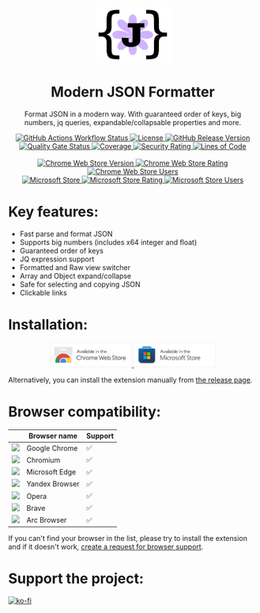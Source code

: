 <p align="center">
  <a href="https://github.com/evg4b/modern-json-formatter" title="Modern JSON Formatter">
    <img alt="Modern JSON Formatter" width="30%" src=".github/readme-logo.png">
  </a>
</p>
<h1 align="center">Modern JSON Formatter</h1>
<p align="center">
  Format JSON in a modern way. With guaranteed order of keys, big numbers, jq queries, expandable/collapsable properties and more. 
</p>
<p align="center">
    <a href="https://github.com/evg4b/modern-json-formatter/actions/workflows/ci.yml?query=branch%3Amain">
        <img src="https://img.shields.io/github/actions/workflow/status/evg4b/modern-json-formatter/ci.yml?branch=main&logo=github" alt="GitHub Actions Workflow Status" />
    </a>
    <a href="https://github.com/evg4b/modern-json-formatter/blob/main/LICENSE">
        <img src="https://img.shields.io/github/license/evg4b/modern-json-formatter?logo=github" alt="License" />
    </a>
    <a href="https://github.com/evg4b/modern-json-formatter/releases/latest">
        <img src="https://img.shields.io/github/v/release/evg4b/modern-json-formatter?logo=github" alt="GitHub Release Version">
    </a>
    <br>
    <a href="https://sonarcloud.io/project/overview?id=evg4b_modern-json-formatter">
        <img src="https://sonarcloud.io/api/project_badges/measure?project=evg4b_modern-json-formatter&metric=alert_status" alt="Quality Gate Status">    
    </a>
    <a href="https://sonarcloud.io/project/activity?graph=coverage&id=evg4b_modern-json-formatter">
        <img src="https://sonarcloud.io/api/project_badges/measure?project=evg4b_modern-json-formatter&metric=coverage" alt="Coverage" />
    </a>
    <a href="https://sonarcloud.io/summary/new_code?id=evg4b_modern-json-formatter">
        <img src="https://sonarcloud.io/api/project_badges/measure?project=evg4b_modern-json-formatter&metric=security_rating" alt="Security Rating" />
    </a>
    <a href="https://sonarcloud.io/summary/new_code?id=evg4b_modern-json-formatter">
        <img src="https://sonarcloud.io/api/project_badges/measure?project=evg4b_modern-json-formatter&metric=ncloc" alt="Lines of Code" />
    </a>
    <br>
    <br>
    <a href="https://chromewebstore.google.com/detail/dmofgolehdakghahlgibeaodbahpfkpf">
        <img src="https://img.shields.io/chrome-web-store/v/dmofgolehdakghahlgibeaodbahpfkpf?logo=googlechrome&logoColor=%23fff" alt="Chrome Web Store Version">
    </a>
    <a href="https://chromewebstore.google.com/detail/dmofgolehdakghahlgibeaodbahpfkpf">
        <img alt="Chrome Web Store Rating" src="https://img.shields.io/chrome-web-store/rating/dmofgolehdakghahlgibeaodbahpfkpf?logo=googlechrome&logoColor=%23fff">
    </a>
    <a href="https://chromewebstore.google.com/detail/dmofgolehdakghahlgibeaodbahpfkpf">
        <img alt="Chrome Web Store Users" src="https://img.shields.io/chrome-web-store/users/dmofgolehdakghahlgibeaodbahpfkpf?logo=googlechrome&logoColor=%23fff">
    </a>
    <br>
    <a href="https://microsoftedge.microsoft.com/addons/detail/modern-json-formatter/edjgdbhdfdodmabofpnkngphlbpjpihj">
        <img alt="Microsoft Store" src="https://img.shields.io/badge/dynamic/json?url=https%3A%2F%2Fmicrosoftedge.microsoft.com%2Faddons%2Fgetproductdetailsbycrxid%2Fedjgdbhdfdodmabofpnkngphlbpjpihj%3Fhl%3Dru-RU%26gl%3DCA&query=version&prefix=v&label=microsoft%20store">    
    </a>
    <a href="https://microsoftedge.microsoft.com/addons/detail/modern-json-formatter/edjgdbhdfdodmabofpnkngphlbpjpihj">
        <img alt="Microsoft Store Rating" src="https://img.shields.io/badge/dynamic/json?url=https%3A%2F%2Fmicrosoftedge.microsoft.com%2Faddons%2Fgetproductdetailsbycrxid%2Fedjgdbhdfdodmabofpnkngphlbpjpihj%3Fhl%3Dru-RU%26gl%3DCA&query=averageRating&label=rating">
    </a>
    <a href="https://microsoftedge.microsoft.com/addons/detail/modern-json-formatter/edjgdbhdfdodmabofpnkngphlbpjpihj">
        <img alt="Microsoft Store Users" src="https://img.shields.io/badge/dynamic/json?url=https%3A%2F%2Fmicrosoftedge.microsoft.com%2Faddons%2Fgetproductdetailsbycrxid%2Fedjgdbhdfdodmabofpnkngphlbpjpihj%3Fhl%3Dru-RU%26gl%3DCA&query=activeInstallCount&label=users">
    </a>
</p>

# Key features:

- Fast parse and format JSON
- Supports big numbers (includes x64 integer and float)
- Guaranteed order of keys
- JQ expression support
- Formatted and Raw view switcher
- Array and Object expand/collapse
- Safe for selecting and copying JSON
- Clickable links

# Installation:

<p align="center">
    <a href="https://chromewebstore.google.com/detail/modern-json-formatter/dmofgolehdakghahlgibeaodbahpfkpf">
        <img src="./.github/chrome-web-store.png" height="50px" alt="Available in the Chrome Web Store">
    </a>
    <a href="https://microsoftedge.microsoft.com/addons/detail/modern-json-formatter/edjgdbhdfdodmabofpnkngphlbpjpihj">
        <img src="./.github/microsoft-store.png" height="50px" alt="Available in Microsoft Store">
    </a>
</p>

Alternatively, you can install the extension manually from
[the release page](https://github.com/evg4b/modern-json-formatter/releases/latest).

# Browser compatibility:

|                                                                                                                                                                                      | Browser name   | Support |
|--------------------------------------------------------------------------------------------------------------------------------------------------------------------------------------|----------------|---------|
| <a title="Google Chrome" href="https://www.google.com/chrome"><img src="https://www.google.com/chrome/static/images/chrome-logo.svg" height="30px"></a>                              | Google Chrome  | ✅       |
| <a title="Chromium" href="https://www.chromium.org"><img src="https://upload.wikimedia.org/wikipedia/commons/2/28/Chromium_Logo.svg" height="30px"></a>                              | Chromium       | ✅       |
| <a title="Microsoft Edge" href="https://www.microsoft.com/edge"><img src="https://upload.wikimedia.org/wikipedia/commons/7/7e/Microsoft_Edge_logo_%282019%29.png" height="30px"></a> | Microsoft Edge | ✅       |
| <a title="Yandex Browser" href="https://browser.yandex.ru"><img src="https://upload.wikimedia.org/wikipedia/commons/8/80/Yandex_Browser_logo.svg" height="30px"></a>                 | Yandex Browser | ✅       |
| <a title="Opera" href="https://www.opera.com/"><img src="https://upload.wikimedia.org/wikipedia/commons/4/49/Opera_2015_icon.svg" height="30px"></a>                                 | Opera          | ✅       |
| <a title="Brave" href="https://brave.com/"><img src="https://upload.wikimedia.org/wikipedia/commons/5/51/Brave_icon_lionface.png" height="30px"></a>                                 | Brave          | ✅       |
| <a title="Arc" href="https://arc.net"><img src="https://upload.wikimedia.org/wikipedia/commons/3/37/Arc_%28browser%29_logo.svg" height="30px"></a>                                   | Arc Browser    | ✅       |

If you can't find your browser in the list, please try to install the extension and if it doesn't work,
[create a request for browser support](<https://github.com/evg4b/modern-json-formatter/issues/new?title=Browser%20support%20request&body=%23%20Browser%20Support%20Request%0A%0ABrowser%20Details%3A%0A-%20Name%3A%20____%20%5Be.g.%2C%20Firefox%5D%0A-%20Version%20*(optional)*%3A%20____%20%5Be.g.%2C%20114.0%5D%0A-%20Platform%20*(optional)*%3A%20____%20%5Be.g.%2C%20Windows%5D%0A%0AAdditional%20Info%3A%0A-%20Link%20to%20the%20browser%20website%3A%20____>).

# Support the project:

[![ko-fi](https://ko-fi.com/img/githubbutton_sm.svg)](https://ko-fi.com/X8X0SWTP3)
